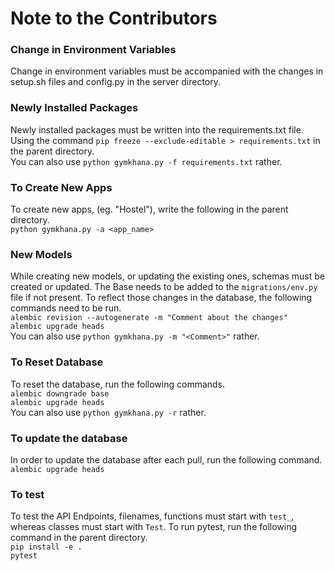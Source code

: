 # Note to the Contributors

### Change in Environment Variables
Change in environment variables must be accompanied with the changes in setup.sh files and config.py in the server directory.

### Newly Installed Packages
Newly installed packages must be written into the requirements.txt file.
Using the command `pip freeze --exclude-editable > requirements.txt` in the parent directory.  
You can also use `python gymkhana.py -f requirements.txt` rather.

### To Create New Apps
To create new apps, (eg. "Hostel"), write the following in the parent directory.  
`python gymkhana.py -a <app_name>`

### New Models
While creating new models, or updating the existing ones, schemas must be created or updated. The Base needs to be added to the `migrations/env.py` file if not present. To reflect those changes in the database, the following commands need to be run.  
`alembic revision --autogenerate -m "Comment about the changes"`  
`alembic upgrade heads`  
You can also use `python gymkhana.py -m "<Comment>"` rather.

### To Reset Database
To reset the database, run the following commands.  
`alembic downgrade base`  
`alembic upgrade heads`  
You can also use `python gymkhana.py -r` rather.

### To update the database
In order to update the database after each pull, run the following command.  
`alembic upgrade heads`

### To test
To test the API Endpoints, filenames, functions must start with `test_`, whereas classes must start with `Test`. To run pytest, run the following command in the parent directory.  
`pip install -e .`  
`pytest`